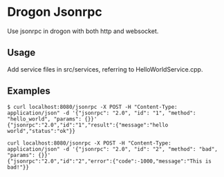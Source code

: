 # Drogon Jsonrpc

Use jsonrpc in drogon with both http and websocket.

## Usage

Add service files in src/services, referring to HelloWorldService.cpp.

## Examples

```
$ curl localhost:8080/jsonrpc -X POST -H "Content-Type: application/json" -d '{"jsonrpc": "2.0", "id": "1", "method": "hello_world", "params": {}}'
{"jsonrpc":"2.0","id":"1","result":{"message":"hello world","status":"ok"}}

curl localhost:8080/jsonrpc -X POST -H "Content-Type: application/json" -d '{"jsonrpc": "2.0", "id": "2", "method": "bad", "params": {}}'
{"jsonrpc":"2.0","id":"2","error":{"code":-1000,"message":"This is bad!"}}

```
